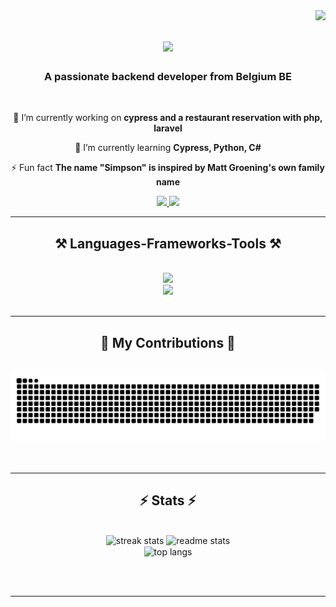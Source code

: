 <img align="right" src="https://visitor-badge.laobi.icu/badge?page_id=AdCa09.AdCa09" />
<h1 align="center">
    <img src="https://readme-typing-svg.herokuapp.com/?font=Righteous&size=35&center=true&vCenter=true&width=500&height=70&duration=4000&lines=Hi+There!+👋;+I'm+Adrien!;" />
</h1>

<h3 align="center">A passionate backend developer from Belgium BE</h3>

<br/>

<div align="center">
 
 🔭 I’m currently working on **cypress and a restaurant reservation with php, laravel**
 
 🌱 I’m currently learning **Cypress, Python, C#**

⚡ Fun fact **The name "Simpson" is inspired by Matt Groening's own family name**

 </div>
 
<div align="center"> 
  <a href="mailto:caufriezadrien0@gmail.com">
    <img src="https://img.shields.io/badge/Gmail-333333?style=for-the-badge&logo=gmail&logoColor=red" />
  </a>
  <a href="https://linkedin.com/in/adrien-caufriez" target="_blank">
    <img src="https://img.shields.io/badge/LinkedIn-0077B5?style=for-the-badge&logo=linkedin&logoColor=white" target="_blank" />
  </a>
<!--   <a href="https://adca09.github.io" target="_blank">
     <img src="https://img.shields.io/badge/Portfolio-FF5722?style=for-the-badge&logo=todoist&logoColor=white" target="_blank" /> <!-- sqlite, safari, google-chrome are other good icon options -->
  </a>
</div>

 <hr/>
 
<h2 align="center">⚒️ Languages-Frameworks-Tools ⚒️</h2>
<br/>
<div align="center">
    <img src="https://skillicons.dev/icons?i=,php,python,javascript,go,cypress,laravel,mysql,cs,docker,blender" /><br>
    <img src="https://skillicons.dev/icons?i=postman,html,css,sass,tailwind,vscode,github,git,linux,kali" />
</div>

<br/>
<hr/>

<div align="center">
  <h2>🐍 My Contributions 🐍</h2>
  <br>
  <img src="https://github.com/AdCa09/AdCa09/blob/output/github-contribution-grid-snake-light.svg">
 <br/><br/><br/>
</div>

<hr/>

<h2 align="center">⚡ Stats ⚡</h2>
<br>
<div align=center>
  <img width="390" src="https://github-readme-streak-stats.herokuapp.com/?user=AdCa09&count_private=true&theme=react&border_radius=10" alt="streak stats"/>
  <img width="390" src="https://github-readme-stats.vercel.app/api?username=AdCa09&count_private=true&show_icons=true&theme=react&rank_icon=github&border_radius=10" alt="readme stats"/>
  <br/>
  <img width="325" align="center" src="https://github-readme-stats.vercel.app/api/top-langs/?username=AdCa09&hide=HTML&langs_count=8&layout=compact&theme=react&border_radius=10&size_weight=0.5&count_weight=0.5&exclude_repo=github-readme-stats" alt="top langs" />
</div>

<br/><br/>

<hr/>
